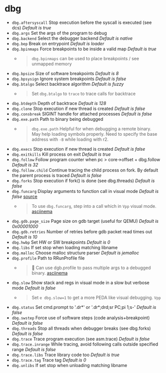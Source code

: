 <!-- TITLE: dbg -->

# dbg

- `dbg.aftersyscall` Stop execution before the syscall is executed (see dcs) _Default is true_
- `dbg.args` Set the args of the program to debug
- `dbg.backend` Select the debugger backend _Default is native_
- `dbg.bep` Break on entrypoint _Default is loader_
- `dbg.bpinmaps` Force breakpoints to be inside a valid map _Default is true_
	- > `dbg.bpinmaps` can be used to place breakpoints / see unmapped memory
- `dbg.bpsize` Size of software breakpoints _Default is 8_
- `dbg.bpsysign` Ignore system breakpoints _Default is false_
- `dbg.btalgo` Select backtrace algorithm _Default is fuzzy_
	- > Set `dbg.btalgo` to `trace` to trace calls for backtrace
- `dbg.btdepth` Depth of backtrace _Default is 128_
- `dbg.clone` Stop execution if new thread is created _Default is false_
- `dbg.consbreak` SIGINT handle for attached processes _Default is false_
- `dbg.exe.path` Path to binary being debugged
	- > `dbg.exe.path` Helpful for when debugging a remote binary. May help loading symbols properly. Need to specify the base address with `-B` while loading with r2.
- `dbg.execs` Stop execution if new thread is created _Default is false_
- `dbg.exitkills` Kill process on exit _Default is true_
- `dbg.follow` Follow program counter when pc > core->offset + dbg.follow _Default is 32_
- `dbg.follow.child` Continue tracing the child process on fork. By default the parent process is traced _Default is false_
- `dbg.forks` Stop execution if fork() is done (see dbg.threads) _Default is false_
- `dbg.funcarg` Display arguments to function call in visual mode _Default is false_ [source](https://github.com/radare/radare2/issues/9349#issuecomment-368015838)
	- > To use `dbg.funcarg`, step into a call which in `Vpp` visual mode. [asciinema](https://asciinema.org/a/d6lfoD7s4LSqY0tx1z7nO0IYQ)
- `dbg.gdb.page_size` Page size on gdb target (useful for QEMU) _Default is 0x00001000_
- `dbg.gdb.retries` Number of retries before gdb packet read times out _Default is 10_
- `dbg.hwbp` Set HW or SW breakpoints _Default is 0_
- `dbg.libs` If set stop when loading matching libname
- `dbg.malloc` Choose malloc structure parser _Default is jemalloc_
- `dbg.profile` Path to RRunProfile file
	- > 🚀 Can use dgb.profile to pass multiple args to a debugged binary. [asciinema](https://asciinema.org/a/COJ7JEDbNgESV7XZ7oeQlpjAH)
- `dbg.slow` Show stack and regs in visual mode in a slow but verbose mode _Default is false_ 
	- > Set `e dbg.slow=1` to get a more PEDA like visual debugging. `Vpp`
- `dbg.status` Set cmd.prompt to '.dr*' or '.dr*;drd;sr PC;pi 1;s-' _Default is false_
- `dbg.swstep` Force use of software steps (code analysis+breakpoint) _Default is false_
- `dbg.threads` Stop all threads when debugger breaks (see dbg.forks) _Default is false_
- `dbg.trace` Trace program execution (see asm.trace) _Default is false_
- `dbg.trace.inrange` While tracing, avoid following calls outside specified range _Default is false_
- `dbg.trace.libs` Trace library code too _Default is true_
- `dbg.trace.tag` Trace tag _Default is 0_
- `dbg.unlibs` If set stop when unloading matching libname

<p hidden>dbg.bpinmaps dbg.aftersyscall dbg.args dbg.backend dbg.bep dbg.bpinmaps dbg.bpsize dbg.bpsysign dbg.btalgo dbg.btdepth dbg.clone dbg.consbreak dbg.exe.path dbg.execs dbg.exitkills dbg.follow dbg.follow.child dbg.forks dbg.gdb.page_size dbg.gdb.retries dbg.hwbp dbg.libs dbg.malloc dbg.profile dbg.slow dbg.status dbg.swstep dbg.threads dbg.trace dbg.trace.inrange dbg.trace.libs dbg.trace.tag dbg.unlibs</p>